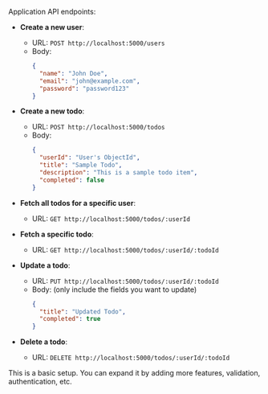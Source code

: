 Application API endpoints:

- **Create a new user**:
  - URL: `POST http://localhost:5000/users`
  - Body:
    ```json
    {
      "name": "John Doe",
      "email": "john@example.com",
      "password": "password123"
    }
    ```

- **Create a new todo**:
  - URL: `POST http://localhost:5000/todos`
  - Body:
    ```json
    {
      "userId": "User's ObjectId",
      "title": "Sample Todo",
      "description": "This is a sample todo item",
      "completed": false
    }
    ```

- **Fetch all todos for a specific user**:
  - URL: `GET http://localhost:5000/todos/:userId`

- **Fetch a specific todo**:
  - URL: `GET http://localhost:5000/todos/:userId/:todoId`

- **Update a todo**:
  - URL: `PUT http://localhost:5000/todos/:userId/:todoId`
  - Body: (only include the fields you want to update)
    ```json
    {
      "title": "Updated Todo",
      "completed": true
    }
    ```

- **Delete a todo**:
  - URL: `DELETE http://localhost:5000/todos/:userId/:todoId`

This is a basic setup. You can expand it by adding more features, validation, authentication, etc.
